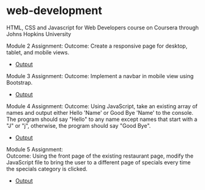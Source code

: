 # web-development
HTML, CSS and Javascript for Web Developers course on Coursera through Johns Hopkins University


Module 2 Assignment:
Outcome: Create a responsive page for desktop, tablet, and mobile views.
* [Output](https://bethany-c.github.io/web-development/mod2-solution/)

Module 3 Assignment:
Outcome: Implement a navbar in mobile view using Bootstrap.
* [Output](https://bethany-c.github.io/web-development/mod3-solution/)

Module 4 Assignment:
Outcome: Using JavaScript, take an existing array of names and output either Hello 'Name' or Good Bye 'Name' to the console. The program should say "Hello" to any name except names that start with a "J" or "j", otherwise, the program should say "Good Bye".
* [Output](https://bethany-c.github.io/web-development/mod4-solution/)

Module 5 Assignment:
<br>Outcome: Using the front page of the existing restaurant page, modify the JavaScript file to bring the user to a different page of specials every time the specials category is clicked. 
* [Output](https://bethany-c.github.io/web-development/mod5-solution/)